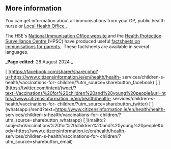 ##  More information

You can get information about all immunisations from your GP, public health
nurse or [ Local Health Office ](https://www.hse.ie/eng/services/list/1/lho/)
.

The HSE's [ National Immunisation Office website
](http://www.hse.ie/eng/health/immunisation/) and the [ Health Protection
Surveillance Centre ](http://www.hpsc.ie/) (HPSC) have produced useful [
factsheets on immunisations for parents
](http://www.hse.ie/eng/health/immunisation/infomaterials/leafletstranslations/)
. These factsheets are available in several languages.

_**Page edited:** 28 August 2024 _

[
](https://facebook.com/sharer/sharer.php?u=https://www.citizensinformation.ie/en/health/health-
services/children-s-health/vaccinations-for-
children/?utm_source=sharebutton_facebook) [
](https://twitter.com/intent/tweet/?text=Vaccinations%20for%20children%20and%20young%20people&url=https://www.citizensinformation.ie/en/health/health-
services/children-s-health/vaccinations-for-
children/?utm_source=sharebutton_twitter) [
](whatsapp://send?text=https://www.citizensinformation.ie/en/health/health-
services/children-s-health/vaccinations-for-
children/?utm_source=sharebutton_whatsapp) [
](mailto:?subject=Vaccinations%20for%20children%20and%20young%20people&body=https://www.citizensinformation.ie/en/health/health-
services/children-s-health/vaccinations-for-
children/?utm_source=sharebutton_email) [ ](javascript:void\(0\))
